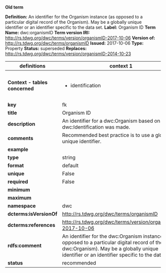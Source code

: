 **Old term**

**Definition:** An identifier for the Organism instance (as opposed to a particular digital record of the Organism). May be a globally unique identifier or an identifier specific to the data set.
**Label:** Organism ID
**Term Name:** dwc:organismID
**Term version IRI:** http://rs.tdwg.org/dwc/terms/version/organismID-2017-10-06
**Version of:** http://rs.tdwg.org/dwc/terms/organismID
**Issued:** 2017-10-06
**Type:** Property
**Status:** superseded
**Replaces:** http://rs.tdwg.org/dwc/terms/version/organismID-2014-10-23


| definitions | context 1 |context 2 |context 3 |context 4 |
|-|-|-|-|-|
| **Context - tables concerned** | <ul><li>identification</li></ul> | <ul><li>occurrence</li></ul> | <ul><li>organism-assertion</li><li>organism-identifier</li><li>organism-reference</li></ul> | <ul><li>organism</li></ul> |
| **key** | fk | fk | fk | pk |
| **title** | Organism ID | Organism ID | Organism ID | Organism ID |
| **description** | An identifier for a dwc:Organism based on which a dwc:Identification was made. | An identifier for a dwc:Organism. | An identifier for a dwc:Organism. | An identifier for a dwc:Organism. |
| **comments** | Recommended best practice is to use a globally unique identifier. |  | Recommended best practice is to use a persistent, globally unique identifier. | Recommended best practice is to use a persistent, globally unique identifier. |
| **example** |  |  |  |  |
| **type** | string | string | string | string |
| **format** | default | default | default | default |
| **unique** | False | False | False | True |
| **required** | False | False | True | True |
| **minimum** |  |  |  |  |
| **maximum** |  |  |  |  |
| **namespace** | dwc | dwc | dwc | dwc |
| **dcterms:isVersionOf** | http://rs.tdwg.org/dwc/terms/organismID | http://rs.tdwg.org/dwc/terms/organismID | http://rs.tdwg.org/dwc/terms/organismID | http://rs.tdwg.org/dwc/terms/organismID |
| **dcterms:references** | http://rs.tdwg.org/dwc/terms/version/organismID-2017-10-06 | http://rs.tdwg.org/dwc/terms/version/organismID-2023-06-28 | http://rs.tdwg.org/dwc/terms/version/organismID-2023-06-28 | http://rs.tdwg.org/dwc/terms/version/organismID-2023-06-28 |
| **rdfs:comment** | An identifier for the dwc:Organism instance (as opposed to a particular digital record of the dwc:Organism). May be a globally unique identifier or an identifier specific to the data set. | An identifier for the dwc:Organism instance (as opposed to a particular digital record of the dwc:Organism). May be a globally unique identifier or an identifier specific to the data set. | An identifier for the dwc:Organism instance (as opposed to a particular digital record of the dwc:Organism). May be a globally unique identifier or an identifier specific to the data set. | An identifier for the dwc:Organism instance (as opposed to a particular digital record of the dwc:Organism). May be a globally unique identifier or an identifier specific to the data set. |
| **status** | recommended | recommended | recommended | recommended |
